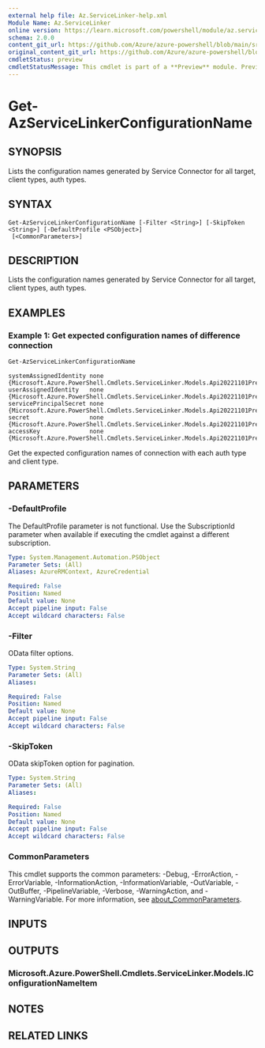 ```yaml
---
external help file: Az.ServiceLinker-help.xml
Module Name: Az.ServiceLinker
online version: https://learn.microsoft.com/powershell/module/az.servicelinker/get-azservicelinkerconfigurationname
schema: 2.0.0
content_git_url: https://github.com/Azure/azure-powershell/blob/main/src/ServiceLinker/ServiceLinker/help/Get-AzServiceLinkerConfigurationName.md
original_content_git_url: https://github.com/Azure/azure-powershell/blob/main/src/ServiceLinker/ServiceLinker/help/Get-AzServiceLinkerConfigurationName.md
cmdletStatus: preview
cmdletStatusMessage: This cmdlet is part of a **Preview** module. Preview versions aren't recommended for use in production environments. For more information, see https://aka.ms/azps-refstatus.
---
```


# Get-AzServiceLinkerConfigurationName

## SYNOPSIS
Lists the configuration names generated by Service Connector for all target, client types, auth types.

## SYNTAX

```
Get-AzServiceLinkerConfigurationName [-Filter <String>] [-SkipToken <String>] [-DefaultProfile <PSObject>]
 [<CommonParameters>]
```

## DESCRIPTION
Lists the configuration names generated by Service Connector for all target, client types, auth types.

## EXAMPLES

### Example 1: Get expected configuration names of difference connection
```powershell
Get-AzServiceLinkerConfigurationName
```

```output
systemAssignedIdentity none                    {Microsoft.Azure.PowerShell.Cmdlets.ServiceLinker.Models.Api20221101Preview.Config…
userAssignedIdentity   none                    {Microsoft.Azure.PowerShell.Cmdlets.ServiceLinker.Models.Api20221101Preview.Config…
servicePrincipalSecret none                    {Microsoft.Azure.PowerShell.Cmdlets.ServiceLinker.Models.Api20221101Preview.Config…
secret                 none                    {Microsoft.Azure.PowerShell.Cmdlets.ServiceLinker.Models.Api20221101Preview.Config…
accessKey              none                    {Microsoft.Azure.PowerShell.Cmdlets.ServiceLinker.Models.Api20221101Preview.Config…
```

Get the expected configuration names of connection with each auth type and client type.

## PARAMETERS

### -DefaultProfile
The DefaultProfile parameter is not functional.
Use the SubscriptionId parameter when available if executing the cmdlet against a different subscription.

```yaml
Type: System.Management.Automation.PSObject
Parameter Sets: (All)
Aliases: AzureRMContext, AzureCredential

Required: False
Position: Named
Default value: None
Accept pipeline input: False
Accept wildcard characters: False
```

### -Filter
OData filter options.

```yaml
Type: System.String
Parameter Sets: (All)
Aliases:

Required: False
Position: Named
Default value: None
Accept pipeline input: False
Accept wildcard characters: False
```

### -SkipToken
OData skipToken option for pagination.

```yaml
Type: System.String
Parameter Sets: (All)
Aliases:

Required: False
Position: Named
Default value: None
Accept pipeline input: False
Accept wildcard characters: False
```

### CommonParameters
This cmdlet supports the common parameters: -Debug, -ErrorAction, -ErrorVariable, -InformationAction, -InformationVariable, -OutVariable, -OutBuffer, -PipelineVariable, -Verbose, -WarningAction, and -WarningVariable. For more information, see [about_CommonParameters](http://go.microsoft.com/fwlink/?LinkID=113216).

## INPUTS

## OUTPUTS

### Microsoft.Azure.PowerShell.Cmdlets.ServiceLinker.Models.IConfigurationNameItem

## NOTES

## RELATED LINKS

